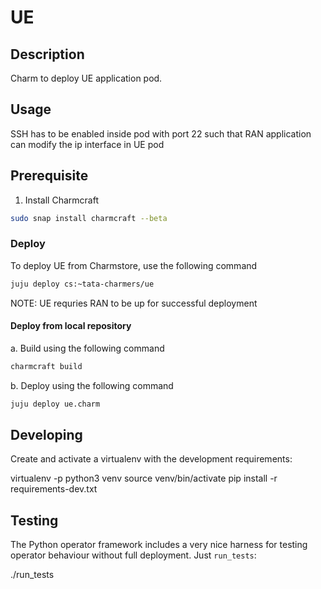 <!--
 Copyright 2020 Tata Elxsi

 Licensed under the Apache License, Version 2.0 (the License); you may
 not use this file except in compliance with the License. You may obtain
 a copy of the License at

         http://www.apache.org/licenses/LICENSE-2.0

 Unless required by applicable law or agreed to in writing, software
 distributed under the License is distributed on an AS IS BASIS, WITHOUT
 WARRANTIES OR CONDITIONS OF ANY KIND, either express or implied. See the
 License for the specific language governing permissions and limitations
 under the License.

 For those usages not covered by the Apache License, Version 2.0 please
 contact: canonical@tataelxsi.onmicrosoft.com

 To get in touch with the maintainers, please contact:
 canonical@tataelxsi.onmicrosoft.com
-->

# UE

## Description

Charm to deploy UE application pod.

## Usage

SSH has to be enabled inside pod with port 22 such that RAN application
can modify the ip interface in UE pod

## Prerequisite

1. Install Charmcraft

```bash
sudo snap install charmcraft --beta
```

### Deploy

To deploy UE from Charmstore, use the following command

```bash
juju deploy cs:~tata-charmers/ue
```

NOTE: UE requries RAN to be up for successful deployment

#### Deploy from local repository

a. Build using the following command

```bash
charmcraft build
```

b. Deploy using the following command

```bash
juju deploy ue.charm
```

## Developing

Create and activate a virtualenv with the development requirements:

virtualenv -p python3 venv
source venv/bin/activate
pip install -r requirements-dev.txt

## Testing

The Python operator framework includes a very nice harness for testing
operator behaviour without full deployment. Just `run_tests`:

./run_tests
